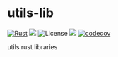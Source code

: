 # utils-lib

<!-- [![Build Status](https://drone.noxie.ch/api/badges/ABouttefeux/utils_lib/status.svg)](https://drone.noxie.ch/ABouttefeux/utils_lib) -->
[![Rust](https://github.com/ABouttefeux/utils-lib/actions/workflows/rust.yml/badge.svg?branch=develop)](https://github.com/ABouttefeux/utils-lib/actions/workflows/rust.yml)
![](https://img.shields.io/badge/language-Rust-orange)
![License](https://img.shields.io/badge/license-MIT_OR_Apache--2.0-blue.svg)
[![](https://img.shields.io/badge/doc-Read_Me-blueviolet)](https://abouttefeux.github.io/utils-lib/utils_lib/index.html)
[![codecov](https://codecov.io/gh/ABouttefeux/utils-lib/branch/develop/graph/badge.svg?token=mUFucbIHuh)](https://codecov.io/gh/ABouttefeux/utils-lib)





utils rust libraries